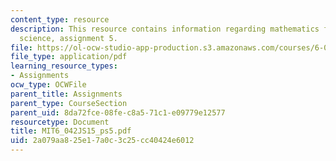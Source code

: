 ```yaml
---
content_type: resource
description: This resource contains information regarding mathematics for computer
  science, assignment 5.
file: https://ol-ocw-studio-app-production.s3.amazonaws.com/courses/6-042j-mathematics-for-computer-science-spring-2015/2a079aa825e17a0c3c25cc40424e6012_MIT6_042JS15_ps5.pdf
file_type: application/pdf
learning_resource_types:
- Assignments
ocw_type: OCWFile
parent_title: Assignments
parent_type: CourseSection
parent_uid: 8da72fce-08fe-c8a5-71c1-e09779e12577
resourcetype: Document
title: MIT6_042JS15_ps5.pdf
uid: 2a079aa8-25e1-7a0c-3c25-cc40424e6012
---
```

